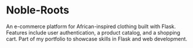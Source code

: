 # Noble-Roots
An e-commerce platform for African-inspired clothing built with Flask. Features include user authentication, a product catalog, and a shopping cart. Part of my portfolio to showcase skills in Flask and web development.
